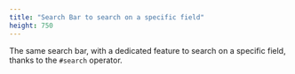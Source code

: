 ```yaml
---
title: "Search Bar to search on a specific field"
height: 750
---
```


The same search bar, with a dedicated feature to search on a specific field, thanks to the `#search` operator.